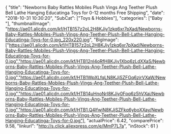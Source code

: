 {
	"title": "Newborns Baby Rattles Mobiles Plush Vings Ang Teether Plush Bell Lathe Hanging Educatinga Toys for 0-12 months Free Shipping",
	"date": "2018-10-31 10:30:20",
	"SubCat": ["Toys & Hobbies"],
	"categories": ["Baby "],
	"thumbnailImage": "https://ae01.alicdn.com/kf/HTB157z2oL2H8KJjy1zkq6xr7pXad/Newborns-Baby-Rattles-Mobiles-Plush-Vings-Ang-Teether-Plush-Bell-Lathe-Hanging-Educatinga-Toys-for-0.jpg_220x220.jpg",
	"BigImage": ["https://ae01.alicdn.com/kf/HTB157z2oL2H8KJjy1zkq6xr7pXad/Newborns-Baby-Rattles-Mobiles-Plush-Vings-Ang-Teether-Plush-Bell-Lathe-Hanging-Educatinga-Toys-for-0.jpg","https://ae01.alicdn.com/kf/HTB12nl4oRfH8KJjy1Xbq6zLdXXaS/Newborns-Baby-Rattles-Mobiles-Plush-Vings-Ang-Teether-Plush-Bell-Lathe-Hanging-Educatinga-Toys-for-0.jpg","https://ae01.alicdn.com/kf/HTB1WpXLfqLN8KJjSZFGq6zjrVXaW/Newborns-Baby-Rattles-Mobiles-Plush-Vings-Ang-Teether-Plush-Bell-Lathe-Hanging-Educatinga-Toys-for-0.jpg","https://ae01.alicdn.com/kf/HTB14uHnoNrI8KJjy0Fpq6z5hVXai/Newborns-Baby-Rattles-Mobiles-Plush-Vings-Ang-Teether-Plush-Bell-Lathe-Hanging-Educatinga-Toys-for-0.jpg","https://ae01.alicdn.com/kf/HTB1.Q4lfwjN8KJjSZFkq6yboXXay/Newborns-Baby-Rattles-Mobiles-Plush-Vings-Ang-Teether-Plush-Bell-Lathe-Hanging-Educatinga-Toys-for-0.jpg"],
	"actualPrice": 6.42,
	"comparePrice": 9.58,
	"linkurl": "http://s.click.aliexpress.com/e/MmP7L7a",
	"inStock": 61
}
